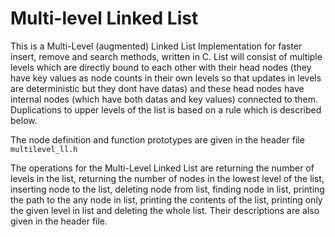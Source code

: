 # Multi-level Linked List 

This is a Multi-Level (augmented) Linked List Implementation for faster insert, remove and search methods, written in C.  List will consist of multiple levels which are directly bound to each other with their head nodes (they have key values as node counts in their own levels so that updates in levels are deterministic but they dont have datas) and these head nodes have internal nodes (which have both datas and key values) connected to them. Duplications to upper levels of the list is based on a rule which is described below.

The node definition and function prototypes are given in the header file ```multilevel_ll.h``` 

The operations for the Multi-Level Linked List are returning the number of levels in the list, returning the number of nodes in the lowest level of the list, inserting node to the list, deleting node from list, finding node in list, printing the path to the any node in list, printing the contents of the list, printing only the given level in list and deleting the whole list. Their descriptions are also given in the header file. 

